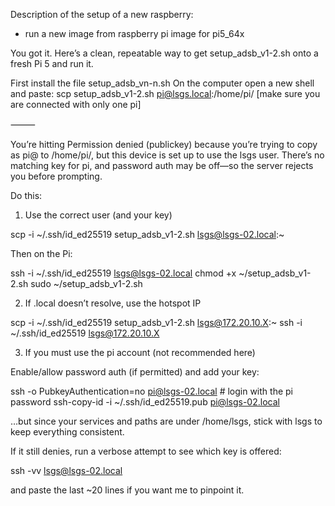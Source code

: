 Description of the setup of a new raspberry:
- run a new image from raspberry pi image for pi5_64x

You got it. Here’s a clean, repeatable way to get setup_adsb_v1-2.sh onto a fresh Pi 5 and run it.

First install the file setup_adsb_vn-n.sh
On the computer open a new shell and paste:
scp setup_adsb_v1-2.sh pi@lsgs.local:/home/pi/
[make sure you are connected with only one pi]

⸻

You’re hitting Permission denied (publickey) because you’re trying to copy as pi@ to /home/pi/, but this device is set up to use the lsgs user. There’s no matching key for pi, and password auth may be off—so the server rejects you before prompting.

Do this:

1) Use the correct user (and your key)

scp -i ~/.ssh/id_ed25519 setup_adsb_v1-2.sh lsgs@lsgs-02.local:~

Then on the Pi:

ssh -i ~/.ssh/id_ed25519 lsgs@lsgs-02.local
chmod +x ~/setup_adsb_v1-2.sh
sudo ~/setup_adsb_v1-2.sh

2) If .local doesn’t resolve, use the hotspot IP

scp -i ~/.ssh/id_ed25519 setup_adsb_v1-2.sh lsgs@172.20.10.X:~
ssh -i ~/.ssh/id_ed25519 lsgs@172.20.10.X

3) If you must use the pi account (not recommended here)

Enable/allow password auth (if permitted) and add your key:

ssh -o PubkeyAuthentication=no pi@lsgs-02.local    # login with the pi password
ssh-copy-id -i ~/.ssh/id_ed25519.pub pi@lsgs-02.local

…but since your services and paths are under /home/lsgs, stick with lsgs to keep everything consistent.

If it still denies, run a verbose attempt to see which key is offered:

ssh -vv lsgs@lsgs-02.local

and paste the last ~20 lines if you want me to pinpoint it.
